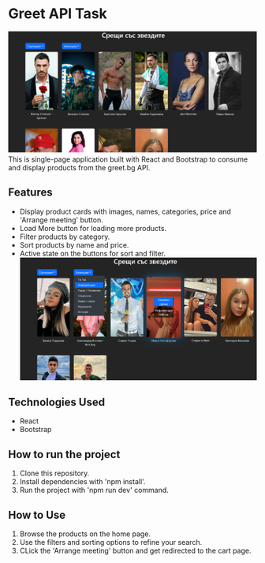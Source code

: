 # Greet API Task

![main-page](public/images/home-page.png)
This is single-page application built with React and Bootstrap to consume and display products from the greet.bg API.

## Features

- Display product cards with images, names, categories, price and 'Arrange meeting' button.
- Load More button for loading more products.
- Filter products by category.
- Sort products by name and price.
- Active state on the buttons for sort and filter.
  ![filtered products](public/images/page-example.png)

## Technologies Used

- React
- Bootstrap

## How to run the project

1. Clone this repository.
2. Install dependencies with 'npm install'.
3. Run the project with 'npm run dev' command.

## How to Use

1. Browse the products on the home page.
2. Use the filters and sorting options to refine your search.
3. CLick the 'Arrange meeting' button and get redirected to the cart page.
